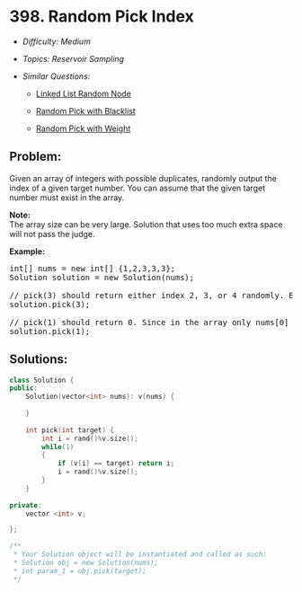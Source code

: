 # 398. Random Pick Index

* *Difficulty: Medium*

* *Topics: Reservoir Sampling*

* *Similar Questions:*

  * [Linked List Random Node](./tests/random-pick-index.md)

  * [Random Pick with Blacklist](./tests/random-pick-index.md)

  * [Random Pick with Weight](./tests/random-pick-index.md)

## Problem:

<p>Given an array of integers with possible duplicates, randomly output the index of a given target number. You can assume that the given target number must exist in the array.</p>

<p><b>Note:</b><br />
The array size can be very large. Solution that uses too much extra space will not pass the judge.</p>

<p><b>Example:</b></p>

<pre>
int[] nums = new int[] {1,2,3,3,3};
Solution solution = new Solution(nums);

// pick(3) should return either index 2, 3, or 4 randomly. Each index should have equal probability of returning.
solution.pick(3);

// pick(1) should return 0. Since in the array only nums[0] is equal to 1.
solution.pick(1);
</pre>

## Solutions:

```c++
class Solution {
public:
    Solution(vector<int> nums): v(nums) {
        
    }
    
    int pick(int target) {
        int i = rand()%v.size();
        while(1)
        {
            if (v[i] == target) return i;
            i = rand()%v.size();
        }
    }
    
private:
    vector <int> v;

};

/**
 * Your Solution object will be instantiated and called as such:
 * Solution obj = new Solution(nums);
 * int param_1 = obj.pick(target);
 */
```

